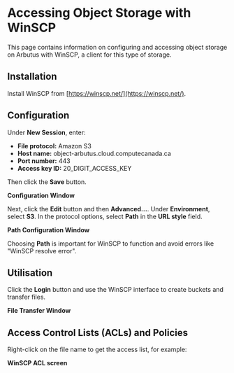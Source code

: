 # Accessing Object Storage with WinSCP

This page contains information on configuring and accessing object storage on Arbutus with WinSCP, a client for this type of storage.

## Installation

Install WinSCP from [https://winscp.net/](https://winscp.net/).

## Configuration

Under **New Session**, enter:

*   **File protocol:** Amazon S3
*   **Host name:** object-arbutus.cloud.computecanada.ca
*   **Port number:** 443
*   **Access key ID:** 20_DIGIT_ACCESS_KEY

Then click the **Save** button.

**Configuration Window**

Next, click the **Edit** button and then **Advanced...**. Under **Environment**, select **S3**. In the protocol options, select **Path** in the **URL style** field.

**Path Configuration Window**

Choosing **Path** is important for WinSCP to function and avoid errors like "WinSCP resolve error".

## Utilisation

Click the **Login** button and use the WinSCP interface to create buckets and transfer files.

**File Transfer Window**

## Access Control Lists (ACLs) and Policies

Right-click on the file name to get the access list, for example:

**WinSCP ACL screen**
